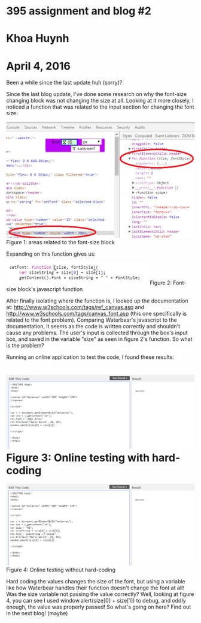 # 395 assignment and blog #2
# Khoa Huynh

# April 4, 2016
Been a while since the last update huh (sorry)?

Since the last blog update, I've done some research on why the font-size changing block was not changing the size at all.
Looking at it more closely, I noticed a function that was related to the input section for changing the font size:

[![Waterbear 7](https://github.com/huynhk3/waterbear/blob/master/example7.png)](#features)
Figure 1: areas related to the font-size block

Expanding on this function gives us:

[![Waterbear 8](https://github.com/huynhk3/waterbear/blob/master/example8.png)](#features)
Figure 2: Font-size block's javascript function

After finally isolating where the function is, I looked up the documentation at: http://www.w3schools.com/tags/ref_canvas.asp
and http://www.w3schools.com/tags/canvas_font.asp (this one specifically is related to the font problem). Comparing Waterbear's
javascript to the documentation, it seems as the code is written correctly and shouldn't cause any problems. The user's input
is collected through the box's input box, and saved in the variable "size" as seen in figure 2's function. So what is the problem?

Running an online application to test the code, I found these results:

[![Waterbear 10](https://github.com/huynhk3/waterbear/blob/master/example10.png)](#features)
Figure 3: Online testing with hard-coding
======
[![Waterbear 11](https://github.com/huynhk3/waterbear/blob/master/example11.png)](#features)
Figure 4: Online testing without hard-coding

Hard coding the values changes the size of the font, but using a variable like how Waterbear handles their function doesn't
change the font at all! Was the size variable not passing the value correctly? Well, looking at figure 4, you can see I used 
window.alert(size[0] + size[1]) to debug, and oddly enough, the value was properly passed! So what's going on here? Find out in
the next blog! (maybe)
